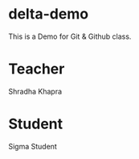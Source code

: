 # delta-demo
This is a Demo for Git &amp; Github class.

# Teacher
Shradha Khapra

# Student
Sigma Student